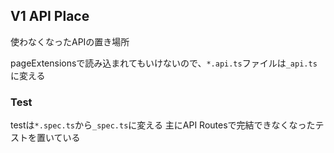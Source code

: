 ## V1 API Place

使わなくなったAPIの置き場所

pageExtensionsで読み込まれてもいけないので、`*.api.ts`ファイルは`_api.ts`に変える

### Test

testは`*.spec.ts`から`_spec.ts`に変える
主にAPI Routesで完結できなくなったテストを置いている
